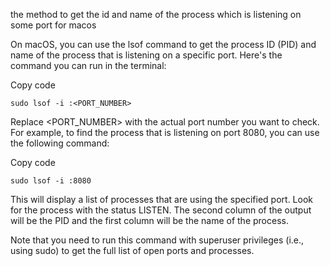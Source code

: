 the method to get the id and name of the process which is listening on some port for macos

On macOS, you can use the lsof command to get the process ID (PID) and name of the process that is listening on a specific port. Here's the command you can run in the terminal:

Copy code
```
sudo lsof -i :<PORT_NUMBER>
```
Replace <PORT_NUMBER> with the actual port number you want to check. For example, to find the process that is listening on port 8080, you can use the following command:

Copy code
```
sudo lsof -i :8080
```
This will display a list of processes that are using the specified port. Look for the process with the status LISTEN. The second column of the output will be the PID and the first column will be the name of the process.

Note that you need to run this command with superuser privileges (i.e., using sudo) to get the full list of open ports and processes.